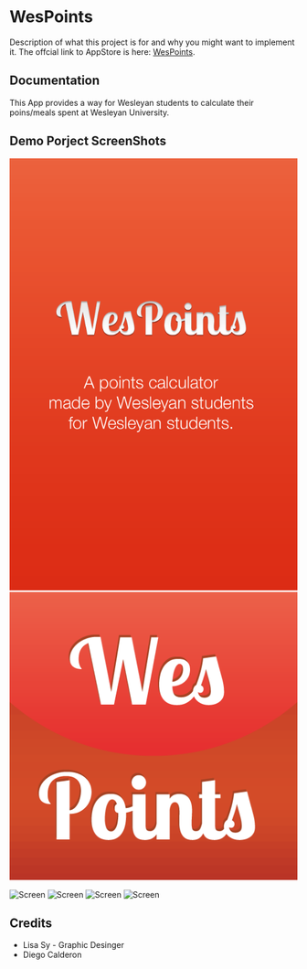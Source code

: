 # WesPoints

Description of what this project is for and why you might want to implement it. 
The offcial link to AppStore is here: [WesPoints](https://itunes.apple.com/us/app/wespoint/id495530880?mt=8).

Documentation
-------------
This App provides a way for Wesleyan students to calculate their poins/meals spent at Wesleyan University.


Demo Porject ScreenShots
--------


![SplashScreen](https://github.com/Neil-Ni/WesPoints/blob/master/wespoints_loading_page.png)
![Logo](https://github.com/Neil-Ni/WesPoints/blob/master/WesPoints_512x512.png)


![Screen](Neil-Ni/WesPoints/tree/master/1.1/IMG_20.png)
![Screen](Neil-Ni/WesPoints/tree/master/1.1/IMG_21.png)
![Screen](Neil-Ni/WesPoints/tree/master/1.1/IMG_28.png)
![Screen](Neil-Ni/WesPoints/tree/master/1.1/IMG_29.png)


Credits
-----------

* Lisa Sy - Graphic Desinger
* Diego Calderon  
